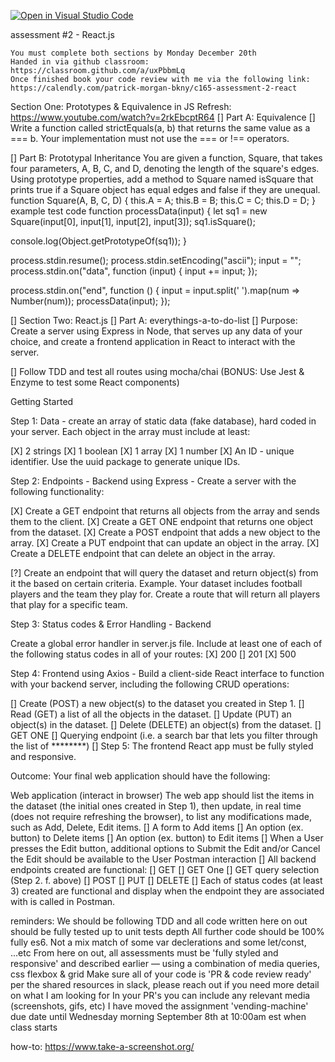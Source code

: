[![Open in Visual Studio Code](https://classroom.github.com/assets/open-in-vscode-f059dc9a6f8d3a56e377f745f24479a46679e63a5d9fe6f495e02850cd0d8118.svg)](https://classroom.github.com/online_ide?assignment_repo_id=6605845&assignment_repo_type=AssignmentRepo)

assessment #2 - React.js

    You must complete both sections by Monday December 20th
    Handed in via github classroom: https://classroom.github.com/a/uxPbbmLq
    Once finished book your code review with me via the following link: https://calendly.com/patrick-morgan-bkny/c165-assessment-2-react

Section One: Prototypes & Equivalence in JS
Refresh: https://www.youtube.com/watch?v=2rkEbcptR64
[] Part A: Equivalence
[] Write a function called strictEquals(a, b) that returns the same value as a === b.
    Your implementation must not use the === or !== operators.

[] Part B: Prototypal Inheritance
You are given a function, Square, that takes four parameters, A, B, C, and D, denoting the length of the square's edges.
Using prototype properties, add a method to Square named isSquare that prints true if a Square object has equal edges and false if they are unequal.
function Square(A, B, C, D) {
this.A = A;
this.B = B;
this.C = C;
this.D = D;
}
example test code
function processData(input) {
let sq1 = new Square(input[0], input[1], input[2], input[3]);
sq1.isSquare();

console.log(Object.getPrototypeOf(sq1));
}

process.stdin.resume();
process.stdin.setEncoding("ascii");
input = "";
process.stdin.on("data", function (input) {
input += input;
});

process.stdin.on("end", function () {
input = input.split(' ').map(num => Number(num));
processData(input);
});

[] Section Two: React.js
[] Part A: everythings-a-to-do-list
[] Purpose: Create a server using Express in Node, that serves up any data of your choice, and create a frontend application in React to interact with the server.

[] Follow TDD and test all routes using mocha/chai (BONUS: Use Jest & Enzyme to test some React components)

Getting Started

Step 1: Data - create an array of static data (fake database), hard coded in your server. Each object in the array must include at least:

[X] 2 strings
[X] 1 boolean
[X] 1 array
[X] 1 number
[X] An ID - unique identifier. Use the uuid package to generate unique IDs.

Step 2: Endpoints - Backend using Express - Create a server with the following functionality:

[X] Create a GET endpoint that returns all objects from the array and sends them to the client.
[X] Create a GET ONE endpoint that returns one object from the dataset.
[X] Create a POST endpoint that adds a new object to the array.
[X] Create a PUT endpoint that can update an object in the array.
[X] Create a DELETE endpoint that can delete an object in the array.

[?] Create an endpoint that will query the dataset and return object(s) from it the based on certain criteria.
Example. Your dataset includes football players and the team they play for. Create a route that will return all players that play for a specific team.

Step 3: Status codes & Error Handling - Backend

Create a global error handler in server.js file.
Include at least one of each of the following status codes in all of your routes:
[X] 200
[] 201
[X] 500

Step 4: Frontend using Axios - Build a client-side React interface to function with your backend server, including the following CRUD operations:

[] Create (POST) a new object(s) to the dataset you created in Step 1.
[] Read (GET) a list of all the objects in the dataset.
[] Update (PUT) an object(s) in the dataset.
[] Delete (DELETE) an object(s) from the dataset.
[] GET ONE
[] Querying endpoint (i.e. a search bar that lets you filter through the list of ********)
[] Step 5: The frontend React app must be fully styled and responsive.

Outcome:
Your final web application should have the following:

Web application (interact in browser)
The web app should list the items in the dataset (the initial ones created in Step 1), then update,
in real time (does not require refreshing the browser), to list any modifications made, such as Add, Delete, Edit items.
[] A form to Add items
[] An option (ex. button) to Delete items
[] An option (ex. button) to Edit items
[] When a User presses the Edit button, additional options to Submit the Edit and/or Cancel the Edit should be available to the User
Postman interaction
[] All backend endpoints created are functional:
[] GET
[] GET One
[] GET query selection (Step 2. f. above)
[] POST
[] PUT
[] DELETE
[] Each of status codes (at least 3) created are functional and display when the endpoint they are associated with is called in Postman.

reminders:
We should be following TDD and all code written here on out should be fully tested up to unit tests depth
All further code should be 100% fully es6. Not a mix match of some var declerations and some let/const, ...etc
From here on out, all assessments must be 'fully styled and responsive' and described earlier — using a combination of media queries, css flexbox & grid
Make sure all of your code is 'PR & code review ready' per the shared resources in slack, please reach out if you need more detail on what I am looking for
In your PR's you can include any relevant media (screenshots, gifs, etc)
I have moved the assignment 'vending-machine' due date until Wednesday morning September 8th at 10:00am est when class starts

how-to:
https://www.take-a-screenshot.org/

